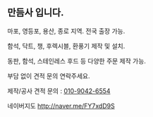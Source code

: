 ## 만듬사 입니다.

마포, 영등포, 용산, 종로 지역.
전국 출장 가능.

함석, 닥트, 챙, 후렉시블, 환풍기 제작 및 설치.

동판, 함석, 스테인레스 후드 등 다양한 주문 제작 가능.

부담 없이 견적 문의 연락주세요.

제작/공사 견적 문의 : <a href="tel:01090426554">010-9042-6554</a>

네이버지도 http://naver.me/FY7xdD9S
